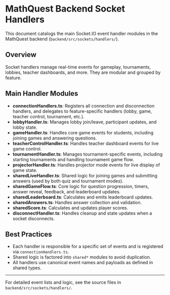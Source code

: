 # MathQuest Backend Socket Handlers

This document catalogs the main Socket.IO event handler modules in the MathQuest backend (`backend/src/sockets/handlers/`).

## Overview
Socket handlers manage real-time events for gameplay, tournaments, lobbies, teacher dashboards, and more. They are modular and grouped by feature.

## Main Handler Modules

- **connectionHandlers.ts**: Registers all connection and disconnection handlers, and delegates to feature-specific handlers (lobby, game, teacher control, tournament, etc.).
- **lobbyHandler.ts**: Manages lobby join/leave, participant updates, and lobby state.
- **gameHandler.ts**: Handles core game events for students, including joining games and answering questions.
- **teacherControlHandler.ts**: Handles teacher dashboard events for live game control.
- **tournamentHandler.ts**: Manages tournament-specific events, including starting tournaments and handling tournament game flow.
- **projectorHandler.ts**: Handles projector mode events for live display of game state.
- **sharedLiveHandler.ts**: Shared logic for joining games and submitting answers (used by both quiz and tournament modes).
- **sharedGameFlow.ts**: Core logic for question progression, timers, answer reveal, feedback, and leaderboard updates.
- **sharedLeaderboard.ts**: Calculates and emits leaderboard updates.
- **sharedAnswers.ts**: Handles answer collection and validation.
- **sharedScore.ts**: Calculates and updates player scores.
- **disconnectHandler.ts**: Handles cleanup and state updates when a socket disconnects.

## Best Practices
- Each handler is responsible for a specific set of events and is registered via `connectionHandlers.ts`.
- Shared logic is factored into `shared*` modules to avoid duplication.
- All handlers use canonical event names and payloads as defined in shared types.

---

For detailed event lists and logic, see the source files in `backend/src/sockets/handlers/`.
